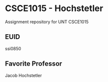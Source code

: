 # CSCE1015 - Hochstetler
Assignment repository for UNT CSCE1015

## EUID 
ssi0850

## Favorite Professor 
Jacob Hochstetler

